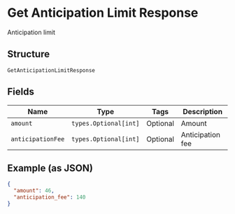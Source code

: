 
# Get Anticipation Limit Response

Anticipation limit

## Structure

`GetAnticipationLimitResponse`

## Fields

| Name | Type | Tags | Description |
|  --- | --- | --- | --- |
| `amount` | `types.Optional[int]` | Optional | Amount |
| `anticipationFee` | `types.Optional[int]` | Optional | Anticipation fee |

## Example (as JSON)

```json
{
  "amount": 46,
  "anticipation_fee": 140
}
```

